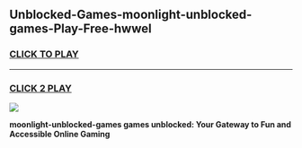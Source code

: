 
## Unblocked-Games-moonlight-unblocked-games-Play-Free-hwwel
<h3>
<a href="https://premium76.site?title=moonlight-unblocked-games&ref=20A">CLICK TO PLAY</a></h3>
<hr>

<h3>
<a href="https://premium76.site?title=moonlight-unblocked-games&ref=20A">CLICK 2 PLAY</a>
  
</h3>

<a href="https://premium76.site?title=moonlight-unblocked-games&ref=20A"><img src="https://clearcache.store/games.png"></a>


**moonlight-unblocked-games games unblocked: Your Gateway to Fun and Accessible Online Gaming**
